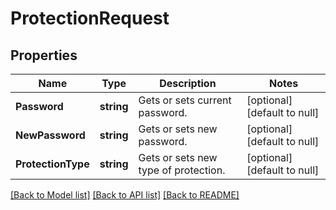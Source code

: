 # ProtectionRequest

## Properties
Name | Type | Description | Notes
------------ | ------------- | ------------- | -------------
**Password** | **string** | Gets or sets current password. | [optional] [default to null]
**NewPassword** | **string** | Gets or sets new password. | [optional] [default to null]
**ProtectionType** | **string** | Gets or sets new type of protection. | [optional] [default to null]

[[Back to Model list]](../README.md#documentation-for-models) [[Back to API list]](../README.md#documentation-for-api-endpoints) [[Back to README]](../README.md)


